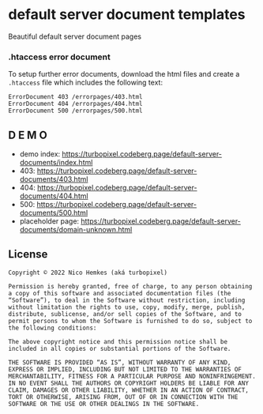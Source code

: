 # default server document templates

Beautiful default server document pages

### .htaccess error document

To setup further error documents, download the html files and create a `.htaccess` file which includes the following text:

```
ErrorDocument 403 /errorpages/403.html
ErrorDocument 404 /errorpages/404.html
ErrorDocument 500 /errorpages/500.html 
```

## D E M O

* demo index: https://turbopixel.codeberg.page/default-server-documents/index.html
* 403: https://turbopixel.codeberg.page/default-server-documents/403.html
* 404: https://turbopixel.codeberg.page/default-server-documents/404.html
* 500: https://turbopixel.codeberg.page/default-server-documents/500.html
* placeholder page: https://turbopixel.codeberg.page/default-server-documents/domain-unknown.html


## License 

```
Copyright © 2022 Nico Hemkes (aká turbopixel)

Permission is hereby granted, free of charge, to any person obtaining a copy of this software and associated documentation files (the “Software”), to deal in the Software without restriction, including without limitation the rights to use, copy, modify, merge, publish, distribute, sublicense, and/or sell copies of the Software, and to permit persons to whom the Software is furnished to do so, subject to the following conditions:

The above copyright notice and this permission notice shall be included in all copies or substantial portions of the Software.

THE SOFTWARE IS PROVIDED “AS IS”, WITHOUT WARRANTY OF ANY KIND, EXPRESS OR IMPLIED, INCLUDING BUT NOT LIMITED TO THE WARRANTIES OF MERCHANTABILITY, FITNESS FOR A PARTICULAR PURPOSE AND NONINFRINGEMENT. IN NO EVENT SHALL THE AUTHORS OR COPYRIGHT HOLDERS BE LIABLE FOR ANY CLAIM, DAMAGES OR OTHER LIABILITY, WHETHER IN AN ACTION OF CONTRACT, TORT OR OTHERWISE, ARISING FROM, OUT OF OR IN CONNECTION WITH THE SOFTWARE OR THE USE OR OTHER DEALINGS IN THE SOFTWARE.
```